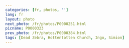 ```yaml
---
categories: [fr, photos, '']
lang: fr
layout: photo
next_photo: /fr/photos/P0000251.html
picname: P0000323
prev_photo: /fr/photos/P0000384.html
tags: [Dead Zebra, Hottentotten Church, Ingo, Simion]
---
```

